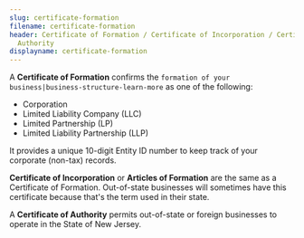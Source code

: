 ```yaml
---
slug: certificate-formation
filename: certificate-formation
header: Certificate of Formation / Certificate of Incorporation / Certificate of
  Authority
displayname: certificate-formation
---
```


A **Certificate of Formation** confirms the `formation of your business|business-structure-learn-more` as one of the following:
* Corporation
* Limited Liability Company (LLC)
* Limited Partnership (LP)
* Limited Liability Partnership (LLP) 

It provides a unique 10-digit Entity ID number to keep track of your corporate (non-tax) records.

**Certificate of Incorporation** or **Articles of Formation** are the same as a Certificate of Formation. Out-of-state businesses will sometimes have this certificate because that's the term used in their state.


A **Certificate of Authority** permits out-of-state or foreign businesses to operate in the State of New Jersey.
